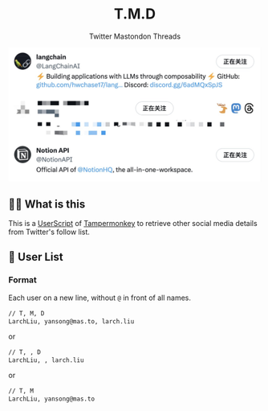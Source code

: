 <h1 align="center">
T.M.D
</h1>

<p align="center">
Twitter Mastondon Threads
<br>
</p>

![screenshot](./assets/screenshot.jpg)

## 🙋‍♂️ What is this
This is a [UserScript](https://greasyfork.org/en/scripts/470290-t-m-d) of [Tampermonkey](https://chrome.google.com/webstore/detail/dhdgffkkebhmkfjojejmpbldmpobfkfo) to retrieve other social media details from Twitter's follow list.

## 📝 User List

### Format

Each user on a new line, without `@` in front of all names.
```
// T, M, D
LarchLiu, yansong@mas.to, larch.liu
```
or
```
// T, , D
LarchLiu, , larch.liu
```
or
```
// T, M
LarchLiu, yansong@mas.to
```
